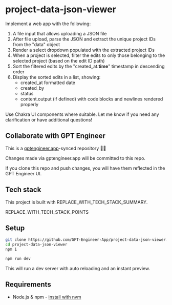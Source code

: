 # project-data-json-viewer

Implement a web app with the following:

1. A file input that allows uploading a JSON file 
2. After file upload, parse the JSON and extract the unique project IDs from the "data" object
3. Render a select dropdown populated with the extracted project IDs
4. When a project is selected, filter the edits to only those belonging to the selected project (based on the edit ID path)
5. Sort the filtered edits by the "created_at.__time__" timestamp in descending order
6. Display the sorted edits in a list, showing:
   - created_at formatted date
   - created_by 
   - status
   - content.output (if defined) with code blocks and newlines rendered properly

Use Chakra UI components where suitable. Let me know if you need any clarification or have additional questions!

## Collaborate with GPT Engineer

This is a [gptengineer.app](https://gptengineer.app)-synced repository 🌟🤖

Changes made via gptengineer.app will be committed to this repo.

If you clone this repo and push changes, you will have them reflected in the GPT Engineer UI.

## Tech stack

This project is built with REPLACE_WITH_TECH_STACK_SUMMARY.

REPLACE_WITH_TECH_STACK_POINTS

## Setup

```sh
git clone https://github.com/GPT-Engineer-App/project-data-json-viewer.git
cd project-data-json-viewer
npm i
```

```sh
npm run dev
```

This will run a dev server with auto reloading and an instant preview.

## Requirements

- Node.js & npm - [install with nvm](https://github.com/nvm-sh/nvm#installing-and-updating)
